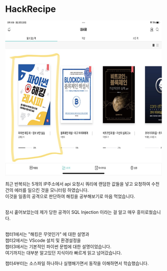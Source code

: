 # HackRecipe

<img src="./asset/image/mylibrary.jpg" width="800" height="500"></img>

최근 반복되는 5개의 IP주소에서 api 요청시 쿼리에 랜덤한 값들을 넣고 요청하여 수천건의 에러를 일으킨 것을 모니터링 하였습니다. <br>
이것을 일종의 공격으로 판단하여 해킹을 공부해보기로 마음 먹었습니다.<br><br>

잠시 훝어보았는데 제가 당한 공격이 SQL Injection 이라는 걸 알고 매우 흥미로웠습니다.<br><br>

챕터1에서는 "해킹은 무엇인가" 에 대한 설명과<br>
챕터2에서는 VScode 설치 및 환경설정을<br>
챕터3에서는 기본적인 파이썬 문법에 대한 설명이었습니다.<br>
여기까지는 대부분 알고있던 지식이라 빠르게 읽고 넘어갔습니다.<br>

챕터4부터는 소스파일 하나하나 실행해가면서 동작을 이해하면서 학습했습니다.
